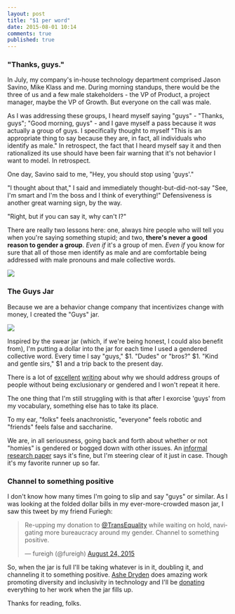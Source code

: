 ```yaml
---
layout: post
title: "$1 per word"
date: 2015-08-01 10:14
comments: true
published: true
---
```


### "Thanks, guys."
In July, my company's in-house technology department comprised Jason Savino, Mike Klass and me. During morning standups, there would be the three of us and a few male stakeholders - the VP of Product, a project manager, maybe the VP of Growth. But everyone on the call was male.  

As I was addressing these groups, I heard myself saying "guys" - "Thanks, guys"; "Good morning, guys" - and I gave myself a pass because it _was_ actually a group of guys. I specifically thought to myself "This is an appropriate thing to say because they are, in fact, all individuals who identify as male."  In retrospect, the fact that I heard myself say it and then rationalized its use should have been fair warning that it's not behavior I want to model. In retrospect.

One day, Savino said to me, "Hey, you should stop using 'guys'."
<p class="first-line-indent">"I thought about that," I said and immediately thought-but-did-not-say "See, I'm smart and I'm the boss and I think of everything!" Defensiveness is another great warning sign, by the way.</p>
<p class="first-line-indent">"Right, but if you can say it, why can't I?"</p>

There are really two lessons here: one, always hire people who will tell you when you're saying something stupid; and two, **there's never a good reason to gender a group**.  _Even if_ it's a group of men. _Even if_ you know for sure that all of those men identify as male and are comfortable being addressed with male pronouns and male collective words.

<img src='{{"/assets/when-greeting-customers.jpg" | absolute_url }}' class="img-med" />

### The Guys Jar

Because we are a behavior change company that incentivizes change with money, I created the "Guys" jar.

<img src='{{"/assets/20150830.jpg" | absolute_url }}' class="img-med" />

Inspired by the swear jar (which, if we're being honest, I could also benefit from), I'm putting a dollar into the jar for each time I used a gendered collective word. Every time I say "guys," $1. "Dudes" or "bros?" $1.  "Kind and gentle sirs," $1 and a trip back to the present day.

There is a lot of <a href="https://subfictional.com/2012/07/02/language-matters-stop-using-guys-to-address-mix-gender-groups/">excellent</a> <a href="http://mic.com/articles/115090/guys-can-we-stop-calling-everyone-guys-already">writing</a> about why we should address groups of people without being exclusionary or gendered and I won't repeat it here.

The one thing that I'm still struggling with is that after I exorcise 'guys' from my vocabulary, something else has to take its place.

To my ear, "folks" feels anachronistic, "everyone" feels robotic and "friends" feels false and saccharine.

We are, in all seriousness, going back and forth about whether or not "homies" is gendered or bogged down with other issues. An <a href="http://www.oakland.edu/upload/docs/WRT/Cat%202%203rd%20Place%20James%20Gillen%20III.pdf">informal research paper</a> says it's fine, but I'm steering clear of it just in case. Though it's my favorite runner up so far.


### Channel to something positive

I don't know how many times I'm going to slip and say "guys" or similar.  As I was looking at the folded dollar bills in my ever-more-crowded mason jar, I saw this tweet by my friend Furiegh:

<blockquote class="twitter-tweet" lang="en"><p lang="en" dir="ltr">Re-upping my donation to <a href="https://twitter.com/TransEquality">@TransEquality</a> while waiting on hold, navigating more bureaucracy around my gender. Channel to something positive.</p>&mdash; fureigh (@fureigh) <a href="https://twitter.com/fureigh/status/635923901076279296">August 24, 2015</a></blockquote>
<script async src="//platform.twitter.com/widgets.js" charset="utf-8"></script>

So, when the jar is full I'll be taking whatever is in it, doubling it, and channeling it to something positive. <a href="http://www.ashedryden.com">Ashe Dryden</a> does amazing work promoting diversity and inclusivity in technology and I'll be <a href="http://www.ashedryden.com/donate">donating</a> everything to her work when the jar fills up.

Thanks for reading, folks.
